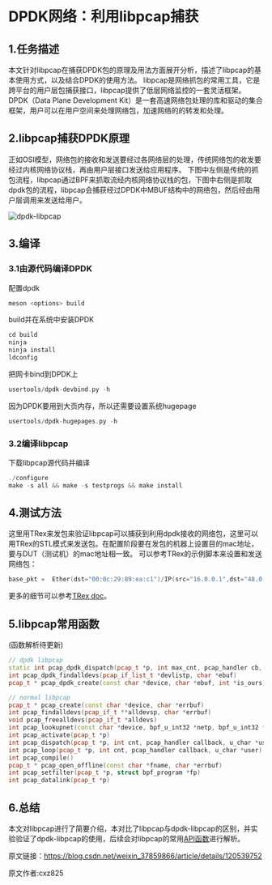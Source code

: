 # DPDK网络：利用libpcap捕获

## 1.任务描述

本文针对libpcap在捕获DPDK包的原理及用法方面展开分析，描述了libpcap的基本使用方式，以及结合DPDK的使用方法。
libpcap是网络抓包的常用工具，它是跨平台的用户层包捕获接口，libpcap提供了低层网络监控的一套灵活框架。
DPDK（Data Plane Development Kit）是一套高速网络包处理的库和驱动的集合框架，用户可以在用户空间来处理网络包，加速网络的的转发和处理。

## 2.libpcap捕获DPDK原理

正如OSI模型，网络包的接收和发送要经过各网络层的处理，传统网络包的收发要经过内核网络协议栈，再由用户层接口发送给应用程序。
下图中左侧是传统的抓包流程，libpcap通过BPF来抓取流经内核网络协议栈的包，下图中右侧是抓取dpdk包的流程，libpcap会捕获经过DPDK中MBUF结构中的网络包，然后经由用户层调用来发送给用户。

![dpdk-libpcap](https://img-blog.csdnimg.cn/ac353b77fb6d467aa2bdc06ecc67864f.png?x-oss-process=image/watermark,type_d3F5LXplbmhlaQ,shadow_50,text_Q1NETiBAY3h6ODI1,size_20,color_FFFFFF,t_70,g_se,x_16#pic_center)

## 3.编译

### 3.1由源代码编译DPDK

配置dpdk

```c++
meson <options> build
```

build并在系统中安装DPDK

```c++
cd build
ninja
ninja install
ldconfig

```

把网卡bind到DPDK上

```c++
usertools/dpdk-devbind.py -h

```

因为DPDK要用到大页内存，所以还需要设置系统hugepage

```c++
usertools/dpdk-hugepages.py -h

```

### 3.2编译libpcap

下载libpcap源代码并编译

```c++
./configure
make -s all && make -s testprogs && make install

```

## 4.测试方法

这里用TRex来发包来验证libpcap可以捕获到利用dpdk接收的网络包，这里可以用TRex的STL模式来发送包。在配置阶段要在发包的机器上设置目的mac地址，要与DUT（测试机）的mac地址相一致。
可以参考TRex的示例脚本来设置和发送网络包：

```c++
base_pkt =  Ether(dst="00:0c:29:89:ea:c1")/IP(src="16.0.0.1",dst="48.0.0.1")/UDP(dport=12,sport=1025)

```

更多的细节可以参考[TRex doc](https://trex-tgn.cisco.com/trex/doc/index.html)。

## 5.libpcap常用函数

(函数解析待更新)

```c++
// dpdk libpcap
static int pcap_dpdk_dispatch(pcap_t *p, int max_cnt, pcap_handler cb, u_char *cb_arg)
int pcap_dpdk_findalldevs(pcap_if_list_t *devlistp, char *ebuf)
pcap_t * pcap_dpdk_create(const char *device, char *ebuf, int *is_ours)

// normal libpcap
pcap_t * pcap_create(const char *device, char *errbuf)
int pcap_findalldevs(pcap_if_t **alldevsp, char *errbuf)
void pcap_freealldevs(pcap_if_t *alldevs)
int pcap_lookupnet(const char *device, bpf_u_int32 *netp, bpf_u_int32 *maskp, char *errbuf)
int pcap_activate(pcap_t *p)
int pcap_dispatch(pcap_t *p, int cnt, pcap_handler callback, u_char *user)
int pcap_loop(pcap_t *p, int cnt, pcap_handler callback, u_char *user)
int pcap_compile()
pcap_t * pcap_open_offline(const char *fname, char *errbuf)
int pcap_setfilter(pcap_t *p, struct bpf_program *fp)
int pcap_datalink(pcap_t *p)

```

## 6.总结

本文对libpcap进行了简要介绍，本对比了libpcap与dpdk-libpcap的区别，并实验验证了dpdk-libpcap的使用，后续会对libpcap的常用[API函数](https://so.csdn.net/so/search?q=API函数&spm=1001.2101.3001.7020)进行解析。







原文链接：https://blog.csdn.net/weixin_37859866/article/details/120539752

原文作者:cxz825
